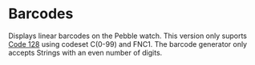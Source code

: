 # Barcodes

Displays linear barcodes on the Pebble watch. 
This version only suports [Code 128](https://en.wikipedia.org/wiki/Code_128) using codeset C(0-99) and FNC1. The barcode generator only accepts Strings with an even number of digits.
